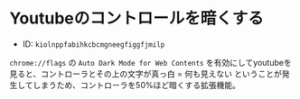 # Youtubeのコントロールを暗くする
- ID: `kiolnppfabihkcbcmgneegfiggfjmilp`

`chrome://flags` の `Auto Dark Mode for Web Contents` を有効にしてyoutubeを見ると、コントローラとその上の文字が真っ白 = 何も見えない ということが発生してしまうため、コントローラを50%ほど暗くする拡張機能。
